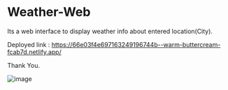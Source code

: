 # Weather-Web
Its a web interface to display weather info about entered location(City).


Deployed link : https://66e03f4e697163249196744b--warm-buttercream-fcab7d.netlify.app/

Thank You.


![image](https://github.com/user-attachments/assets/52ed049c-11b8-46ac-ab08-872f6843832f)
